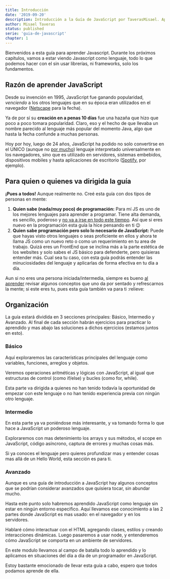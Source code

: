 ```yaml
---
title: Introducción
date: '2019-09-20'
description: Introducción a la Guía de JavaScript por TaverasMisael. Aprende JavaScript desde 0, refuerza tus conocimientos de JS. Durante los próximos capítulos, vamos a estar viendo Javascript como lenguaje, todo lo que podemos hacer con el sin usar librerías, ni frameworks, solo los fundamentos.
author: Misael Taveras
status: published
serie: 'guia-de-javascript'
chapter: 1
---
```


Bienvenidos a esta guía para aprender Javascript. Durante los próximos capítulos, vamos a estar viendo Javascript como lenguaje, todo lo que podemos hacer con el sin usar librerías, ni frameworks, solo los fundamentos.

## Razón de aprender JavaScript

Desde su invención en 1995, JavaScript fue ganando popularidad, _venciendo_ a los otros lenguajes que en su época eran utilizados en el navegador ([Netscape](https://en.wikipedia.org/wiki/Netscape_Navigator "NetScape wikipedia") para la fecha).

Ya de por sí su **creación en a penas 10 días** fue una hazaña que hizo que poco a poco tomara popularidad. Claro, eso y el hecho de que llevaba un nombre parecido al lenguaje más popular del momento Java, algo que hasta la fecha confunde a muchas personas.

Hoy por hoy, luego de 24 años, JavaScript ha podido no solo convertirse en el UNICO (aunque no [por mucho](https://webassembly.org/ "Web assembly")) lenguaje interpretado universalmente en los navegadores, sino que es utilizado en servidores, sistemas embebidos, dispositivos mobiles y hasta aplicaciones de escritorio ([Spotify](https://www.quora.com/How-is-JavaScript-used-within-the-Spotify-desktop-application-Is-it-packaged-up-and-run-locally-only-retrieving-the-assets-as-and-when-needed-What-JavaScript-VM-is-used "MPJ - Ex ingeniero en Spotify"), por ejemplo).

## Para quien o quienes va dirigida la guía

**¡Pues a todos!**
Aunque realmente no. Creé esta guía con dos tipos de personas en mente:

1. **Quien sabe (nada/muy poco) de programación:** Para mí JS es uno de los mejores lenguajes para aprender a programar. Tiene alta demanda, es sencillo, poderoso y [no va a irse en todo este tiempo](/blog/javascript-todo-lo-nuevo-desde-es6-hasta-hoy-parte-2 "ES6 y más allá"). Así que si eres nuevo en la programación esta guía la hice pensando en ti :wink:
2. **Quien sabe programación pero solo lo necesario de JavaScript:** Puede que hayas visto otros lenguajes o seas proficiente en ellos y ahora te llama JS como un nuevo reto o como un requerimiento en tu area de trabajo. Quizá eres un FrontEnd que se inclina más a la parte estética de los websites y solo sabes el JS básico para defenderte, pero quisieras entender más. Cual sea tu caso, con esta guía podrás entender las minuciosidades del lenguaje y aplicarlas de forma efectiva en tu día a día.

Aun si no eres una persona iniciada/intermedia, siempre es bueno [al aprender](/blog/aprendiendo-a-aprender "Aprendiendo a aprender") revisar algunos conceptos que uno da por sentado y refrescarnos la mente; si este eres tu, pues esta guía también va para ti :relieve:

## Organización

La guía estará dividida en 3 secciones principales: Básico, Intermedio y Avanzado. Al final de cada sección habrán ejercicios para practicar lo aprendido y mas abajo las soluciones a dichos ejercicios (estamos juntos en esto).

### Básico

Aquí exploraremos las características principales del lenguaje como variables, funciones, arreglos y objetos.

Veremos operaciones aritméticas y lógicas con JavaScript, al igual que estructuras de control (como if/else) y bucles (como for, while).

Esta parte va dirigida a quienes no han tenido todavía la oportunidad de empezar con este lenguaje o no han tenido experiencia previa con ningún otro lenguaje.

### Intermedio

En esta parte ya va poniéndose más interesante, y va tomando forma lo que hace a JavaScript un poderoso lenguaje.

Exploraremos con mas detenimiento los arrays y sus métodos, el scope en JavaScript, código asíncrono, captura de errores y muchas cosas más.

Si ya conoces el lenguaje pero quieres profundizar mas y entender cosas mas allá de un Hello World, esta sección es para ti.

### Avanzado

Aunque es una guía de introducción a JavaScript hay algunos conceptos que se podrían considerar avanzados que quisiera tocar, sin abundar mucho.

Hasta este punto solo habremos aprendido JavaScript como lenguaje sin estar en ningún entorno especifico. Aquí llevamos ese conocimiento a las 2 partes donde JavaScript es mas usado: en el navegador y en los servidores.

Hablaré cómo interactuar con el HTML agregando clases, estilos y creando interacciones dinámicas.
Luego pasaremos a usar node, y entenderemos cómo JavaScript se comporta en un ambiente de servidores.

En este modulo llevamos al campo de batalla todo lo aprendido y lo aplicamos en situaciones del día a día de un programador en JavaScript.

Estoy bastante emocionado de llevar esta guía a cabo, espero que todos podamos aprende de ella.
